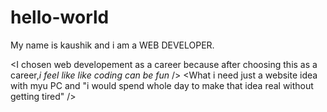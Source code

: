 # hello-world

My name is kaushik and i am a WEB DEVELOPER.

<I chosen web developement as a career because after choosing this as a career,*i feel like like coding can be fun* />
<What i need just a website idea with myu PC and "i would spend whole day to make that idea real without getting tired" />

